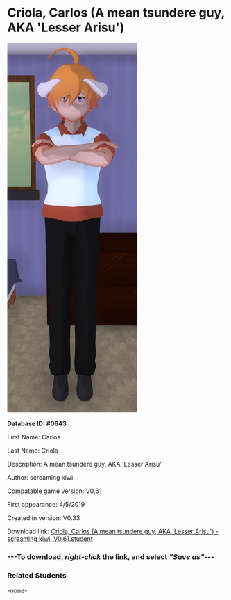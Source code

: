 # Criola, Carlos (A mean tsundere guy, AKA 'Lesser Arisu')

<img src="../../Files/Images/Criola, Carlos (A mean tsundere guy, AKA 'Lesser Arisu').png" title="Criola, Carlos (A mean tsundere guy, AKA 'Lesser Arisu') - screaming kiwi, V0.61">

**Database ID: #0643**

First Name: Carlos

Last Name: Criola

Description: A mean tsundere guy, AKA 'Lesser Arisu'

Author: screaming kiwi

Compatable game version: V0.61

First appearance: 4/5/2019

Created in version: V0.33

Download link: <a href="https://raw.githubusercontent.com/Arbiter1223/Daigaku-Gurashi-Custom-Students/master/Files/Student%20Files/Criola%2C%20Carlos%20(A%20mean%20tsundere%20guy%2C%20AKA%20'Lesser%20Arisu')%20-%20screaming%20kiwi%2C%20V0.61.student">Criola, Carlos (A mean tsundere guy, AKA 'Lesser Arisu') - screaming kiwi, V0.61.student</a>

### ---**To download, _right-click_ the link, and select _"Save as"_**---

### Related Students

-none-
